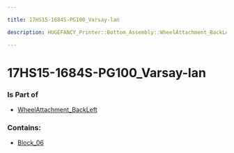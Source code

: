 ```yaml
---

title: 17HS15-1684S-PG100_Varsay-lan

description: HUGEFANCY_Printer::Bottom_Assembly::WheelAttachment_BackLeft::17HS15-1684S-PG100_Varsay-lan

---
```

# 17HS15-1684S-PG100_Varsay-lan
<script>
    var geoarray = '{"Block_06": {}}';
</script>
<script>
    var basepath = '/assets/HUGEFANCY_Printer/Bottom_Assembly/WheelAttachment_BackLeft/17HS15-1684S-PG100_Varsay-lan/';
</script>
<link rel="stylesheet" href="/css/container.css">

<div id="container"></div>

<!-- these are the required scripts for the three.js scene -->
<script src="/lib/three.min.js"></script>
<script src="/lib/OrbitControls.js"></script>
<script src="/lib/RectAreaLightUniformsLib.js"></script>
<!-- this is your app's lib file -->
<script src="/lib/triceratops_app.js"></script>
### Is Part of
- [WheelAttachment_BackLeft](../WheelAttachment_BackLeft)  

### Contains:
- [Block_06](./17HS15-1684S-PG100_Varsay-lan/Block_06)

